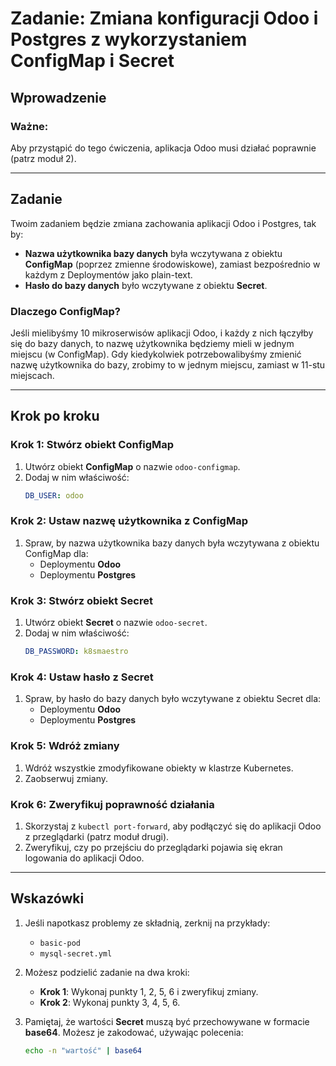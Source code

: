 # Zadanie: Zmiana konfiguracji Odoo i Postgres z wykorzystaniem ConfigMap i Secret

## Wprowadzenie

### Ważne:
Aby przystąpić do tego ćwiczenia, aplikacja Odoo musi działać poprawnie (patrz moduł 2).

---

## Zadanie
Twoim zadaniem będzie zmiana zachowania aplikacji Odoo i Postgres, tak by:

- **Nazwa użytkownika bazy danych** była wczytywana z obiektu **ConfigMap** (poprzez zmienne środowiskowe), zamiast bezpośrednio w każdym z Deploymentów jako plain-text.
- **Hasło do bazy danych** było wczytywane z obiektu **Secret**.

### Dlaczego ConfigMap?
Jeśli mielibyśmy 10 mikroserwisów aplikacji Odoo, i każdy z nich łączyłby się do bazy danych, to nazwę użytkownika będziemy mieli w jednym miejscu (w ConfigMap). Gdy kiedykolwiek potrzebowalibyśmy zmienić nazwę użytkownika do bazy, zrobimy to w jednym miejscu, zamiast w 11-stu miejscach.

---

## Krok po kroku

### Krok 1: Stwórz obiekt ConfigMap
1. Utwórz obiekt **ConfigMap** o nazwie `odoo-configmap`.
2. Dodaj w nim właściwość:
   ```yaml
   DB_USER: odoo
   ```

### Krok 2: Ustaw nazwę użytkownika z ConfigMap
1. Spraw, by nazwa użytkownika bazy danych była wczytywana z obiektu ConfigMap dla:
   - Deploymentu **Odoo**
   - Deploymentu **Postgres**

### Krok 3: Stwórz obiekt Secret
1. Utwórz obiekt **Secret** o nazwie `odoo-secret`.
2. Dodaj w nim właściwość:
   ```yaml
   DB_PASSWORD: k8smaestro
   ```

### Krok 4: Ustaw hasło z Secret
1. Spraw, by hasło do bazy danych było wczytywane z obiektu Secret dla:
   - Deploymentu **Odoo**
   - Deploymentu **Postgres**

### Krok 5: Wdróż zmiany
1. Wdróż wszystkie zmodyfikowane obiekty w klastrze Kubernetes.
2. Zaobserwuj zmiany.

### Krok 6: Zweryfikuj poprawność działania
1. Skorzystaj z `kubectl port-forward`, aby podłączyć się do aplikacji Odoo z przeglądarki (patrz moduł drugi).
2. Zweryfikuj, czy po przejściu do przeglądarki pojawia się ekran logowania do aplikacji Odoo.

---

## Wskazówki

1. Jeśli napotkasz problemy ze składnią, zerknij na przykłady:
   - `basic-pod`
   - `mysql-secret.yml`

2. Możesz podzielić zadanie na dwa kroki:
   - **Krok 1**: Wykonaj punkty 1, 2, 5, 6 i zweryfikuj zmiany.
   - **Krok 2**: Wykonaj punkty 3, 4, 5, 6.

3. Pamiętaj, że wartości **Secret** muszą być przechowywane w formacie **base64**.
   Możesz je zakodować, używając polecenia:
   ```bash
   echo -n "wartość" | base64
   ```
